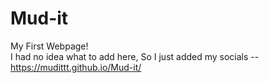 # Mud-it
My First Webpage!  
I had no idea what to add here, So I just added my socials -- 
https://mudittt.github.io/Mud-it/
